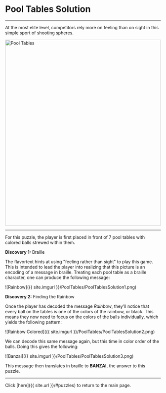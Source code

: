 # Pool Tables Solution

-----

At the most elite level, competitors rely more on feeling than on sight in this simple sport of shooting spheres.

<img src="{{ site.imgurl }}/PoolTables/PoolTables.jpg" alt="Pool Tables" style="width:100%;height:600px;object-fit:contain;">

-----

For this puzzle, the player is first placed in front of 7 pool tables with colored balls strewed within them.

**Discovery 1:** Braille

The flavortext hints at using "feeling rather than sight" to play this game. This is intended to lead the player into realizing that this picture is an encoding of a message in braille. Treating each pool table as a braille character, one can produce the following message:

![Rainbow]({{ site.imgurl }}/PoolTables/PoolTablesSolution1.png)

**Discovery 2:** Finding the Rainbow

Once the player has decoded the message *Rainbow*, they'll notice that every ball on the tables is one of the colors of the rainbow, or black. This means they now need to focus on the colors of the balls individually, which yields the following pattern:

![Rainbow Colored]({{ site.imgurl }}/PoolTables/PoolTablesSolution2.png)

We can decode this same message again, but this time in color order of the balls. Doing this gives the following:

![Banzai]({{ site.imgurl }}/PoolTables/PoolTablesSolution3.png)

This message then translates in braille to **BANZAI**, the answer to this puzzle.

-----

Click [here]({{ site.url }}/#puzzles) to return to the main page.